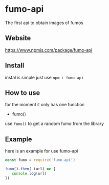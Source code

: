 # fumo-api
The first api to obtain images of fumos
## Website
https://www.npmjs.com/package/fumo-api
## Install 
instal is simple just use `npm i fumo-api`
## How to use 
 for the moment it only has one function

 - fumo()

 use `fumo()` to get a random fumo from the library 


 
 ## Example 
 here is an example for use fumo-api
 ```js
 const fumo = require('fumo-api') 

fumo().then( (url) => {
    console.log(url)
})
 ```
